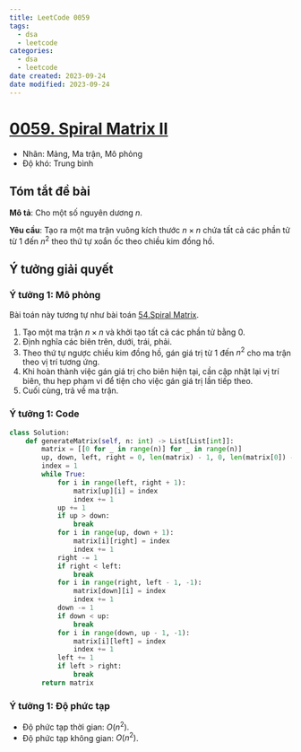 ```yaml
---
title: LeetCode 0059
tags:
  - dsa
  - leetcode
categories:
  - dsa
  - leetcode
date created: 2023-09-24
date modified: 2023-09-24
---
```


# [0059. Spiral Matrix II](https://leetcode-cn.com/problems/spiral-matrix-ii/)

- Nhãn: Mảng, Ma trận, Mô phỏng
- Độ khó: Trung bình

## Tóm tắt đề bài

**Mô tả**: Cho một số nguyên dương $n$.

**Yêu cầu**: Tạo ra một ma trận vuông kích thước $n \times n$ chứa tất cả các phần tử từ $1$ đến $n^2$ theo thứ tự xoắn ốc theo chiều kim đồng hồ.

## Ý tưởng giải quyết

### Ý tưởng 1: Mô phỏng

Bài toán này tương tự như bài toán [54.Spiral Matrix](https://leetcode.com/problems/spiral-matrix/).

1. Tạo một ma trận $n \times n$ và khởi tạo tất cả các phần tử bằng $0$.
2. Định nghĩa các biên trên, dưới, trái, phải.
3. Theo thứ tự ngược chiều kim đồng hồ, gán giá trị từ $1$ đến $n^2$ cho ma trận theo vị trí tương ứng.
4. Khi hoàn thành việc gán giá trị cho biên hiện tại, cần cập nhật lại vị trí biên, thu hẹp phạm vi để tiện cho việc gán giá trị lần tiếp theo.
5. Cuối cùng, trả về ma trận.

### Ý tưởng 1: Code

```python
class Solution:
    def generateMatrix(self, n: int) -> List[List[int]]:
        matrix = [[0 for _ in range(n)] for _ in range(n)]
        up, down, left, right = 0, len(matrix) - 1, 0, len(matrix[0]) - 1
        index = 1
        while True:
            for i in range(left, right + 1):
                matrix[up][i] = index
                index += 1
            up += 1
            if up > down:
                break
            for i in range(up, down + 1):
                matrix[i][right] = index
                index += 1
            right -= 1
            if right < left:
                break
            for i in range(right, left - 1, -1):
                matrix[down][i] = index
                index += 1
            down -= 1
            if down < up:
                break
            for i in range(down, up - 1, -1):
                matrix[i][left] = index
                index += 1
            left += 1
            if left > right:
                break
        return matrix
```

### Ý tưởng 1: Độ phức tạp

- Độ phức tạp thời gian: $O(n^2)$.
- Độ phức tạp không gian: $O(n^2)$.
